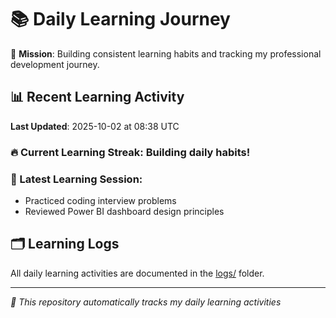 # 📚 Daily Learning Journey

🎯 **Mission**: Building consistent learning habits and tracking my professional development journey.

## 📊 Recent Learning Activity

**Last Updated**: 2025-10-02 at 08:38 UTC

### 🔥 Current Learning Streak: Building daily habits!

### 📝 Latest Learning Session:
- Practiced coding interview problems
- Reviewed Power BI dashboard design principles

## 🗂️ Learning Logs

All daily learning activities are documented in the [logs/](./logs/) folder.

---
*🤖 This repository automatically tracks my daily learning activities*
